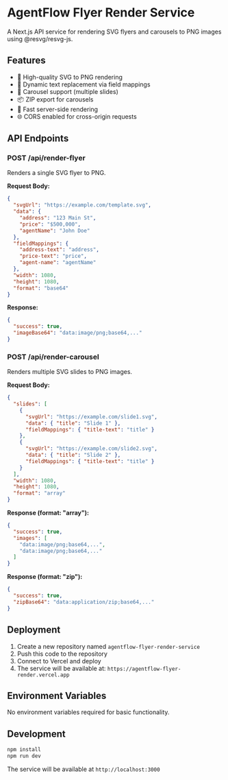 
# AgentFlow Flyer Render Service

A Next.js API service for rendering SVG flyers and carousels to PNG images using @resvg/resvg-js.

## Features

- 🎨 High-quality SVG to PNG rendering
- 📝 Dynamic text replacement via field mappings
- 🎠 Carousel support (multiple slides)
- 📦 ZIP export for carousels
- 🚀 Fast server-side rendering
- 🌐 CORS enabled for cross-origin requests

## API Endpoints

### POST /api/render-flyer

Renders a single SVG flyer to PNG.

**Request Body:**
```json
{
  "svgUrl": "https://example.com/template.svg",
  "data": {
    "address": "123 Main St",
    "price": "$500,000",
    "agentName": "John Doe"
  },
  "fieldMappings": {
    "address-text": "address",
    "price-text": "price",
    "agent-name": "agentName"
  },
  "width": 1080,
  "height": 1080,
  "format": "base64"
}
```

**Response:**
```json
{
  "success": true,
  "imageBase64": "data:image/png;base64,..."
}
```

### POST /api/render-carousel

Renders multiple SVG slides to PNG images.

**Request Body:**
```json
{
  "slides": [
    {
      "svgUrl": "https://example.com/slide1.svg",
      "data": { "title": "Slide 1" },
      "fieldMappings": { "title-text": "title" }
    },
    {
      "svgUrl": "https://example.com/slide2.svg",
      "data": { "title": "Slide 2" },
      "fieldMappings": { "title-text": "title" }
    }
  ],
  "width": 1080,
  "height": 1080,
  "format": "array"
}
```

**Response (format: "array"):**
```json
{
  "success": true,
  "images": [
    "data:image/png;base64,...",
    "data:image/png;base64,..."
  ]
}
```

**Response (format: "zip"):**
```json
{
  "success": true,
  "zipBase64": "data:application/zip;base64,..."
}
```

## Deployment

1. Create a new repository named `agentflow-flyer-render-service`
2. Push this code to the repository
3. Connect to Vercel and deploy
4. The service will be available at: `https://agentflow-flyer-render.vercel.app`

## Environment Variables

No environment variables required for basic functionality.

## Development

```bash
npm install
npm run dev
```

The service will be available at `http://localhost:3000`

